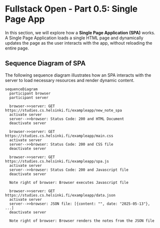 # Fullstack Open - Part 0.5: Single Page App

In this section, we will explore how a **Single Page Application (SPA)** works. A Single Page Application loads a single HTML page and dynamically updates the page as the user interacts with the app, without reloading the entire page.

## Sequence Diagram of SPA

The following sequence diagram illustrates how an SPA interacts with the server to load necessary resources and render dynamic content.

```mermaid
sequenceDiagram
  participant browser
  participant server

  browser->>server: GET https://studies.cs.helsinki.fi/exampleapp/new_note_spa
  activate server
  server-->>browser: Status Code: 200 and HTML Document
  deactivate server

  browser->>server: GET https://studies.cs.helsinki.fi/exampleapp/main.css
  activate server
  server-->>browser: Status Code: 200 and CSS file
  deactivate server

  browser->>server: GET https://studies.cs.helsinki.fi/exampleapp/spa.js
  activate server
  server-->>browser: Status Code: 200 and Javascript file
  deactivate server

  Note right of browser: Browser executes Javascript file

  browser->>server: GET https://studies.cs.helsinki.fi/exampleapp/data.json
  activate server
  server-->>browser: JSON file: [{content: "", date: "2025-05-13"}, ...]
  deactivate server

  Note right of browser: Browser renders the notes from the JSON file
